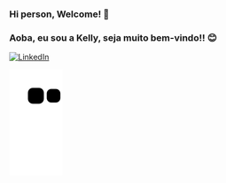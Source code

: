 ### Hi person, Welcome! 👋
### Aoba, eu sou a Kelly, seja muito bem-vindo!! 😊

[![LinkedIn](https://img.shields.io/badge/LinkedIn-0077B5?style=for-the-badge&logo=linkedin&logoColor=white
)](https://www.linkedin.com/in/kelly-c-cardoso/)






































  ![Snake animation](https://github.com/emanuelsantossouza/emanuelsantossouza/blob/output/github-contribution-grid-snake.svg)
